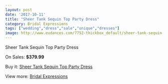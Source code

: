 ```yaml
---
layout: post
date: '2017-10-11'
title: "Sheer Tank Sequin Top Party Dress"
category: Bridal Expressions
tags: ["wedding","dress","sale","unique","dresses"]
image: http://www.eudances.com/7752-thickbox_default/sheer-tank-sequin-top-party-dress.jpg
---
```

Sheer Tank Sequin Top Party Dress

On Sales: **$379.99**
<a href="https://www.eudances.com/en/bridal-expressions/2740-sheer-tank-sequin-top-party-dress.html"><amp-img layout="responsive" width="600" height="600" src="//www.eudances.com/7752-thickbox_default/sheer-tank-sequin-top-party-dress.jpg" alt="Sheer Tank Sequin Top Party Dress 0" /></a>
<a href="https://www.eudances.com/en/bridal-expressions/2740-sheer-tank-sequin-top-party-dress.html"><amp-img layout="responsive" width="600" height="600" src="//www.eudances.com/7757-thickbox_default/sheer-tank-sequin-top-party-dress.jpg" alt="Sheer Tank Sequin Top Party Dress 1" /></a>
<a href="https://www.eudances.com/en/bridal-expressions/2740-sheer-tank-sequin-top-party-dress.html"><amp-img layout="responsive" width="600" height="600" src="//www.eudances.com/7756-thickbox_default/sheer-tank-sequin-top-party-dress.jpg" alt="Sheer Tank Sequin Top Party Dress 2" /></a>
<a href="https://www.eudances.com/en/bridal-expressions/2740-sheer-tank-sequin-top-party-dress.html"><amp-img layout="responsive" width="600" height="600" src="//www.eudances.com/7755-thickbox_default/sheer-tank-sequin-top-party-dress.jpg" alt="Sheer Tank Sequin Top Party Dress 3" /></a>
<a href="https://www.eudances.com/en/bridal-expressions/2740-sheer-tank-sequin-top-party-dress.html"><amp-img layout="responsive" width="600" height="600" src="//www.eudances.com/7754-thickbox_default/sheer-tank-sequin-top-party-dress.jpg" alt="Sheer Tank Sequin Top Party Dress 4" /></a>
<a href="https://www.eudances.com/en/bridal-expressions/2740-sheer-tank-sequin-top-party-dress.html"><amp-img layout="responsive" width="600" height="600" src="//www.eudances.com/7753-thickbox_default/sheer-tank-sequin-top-party-dress.jpg" alt="Sheer Tank Sequin Top Party Dress 5" /></a>

Buy it: [Sheer Tank Sequin Top Party Dress](https://www.eudances.com/en/bridal-expressions/2740-sheer-tank-sequin-top-party-dress.html "Sheer Tank Sequin Top Party Dress")

View more: [Bridal Expressions](https://www.eudances.com/en/42-bridal-expressions "Bridal Expressions")